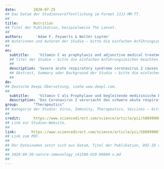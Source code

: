 ```yaml
---
date:        2020-07-25
## Das Datum der Studienveröffentlichung im Format JJJJ-MM-TT.
##
title:       Nutrition 
## Titel der Publikation, beispielweise The Lancet.
##
authors:      'Adam F. Feyaerts & Walter Luyten'
## Autorinnen und Autoren der Studie – bitte die einfachen Anführungszeichen beachten!
##
en:
  subtitle:    'Vitamin C as prophylaxis and adjunctive medical treatment for COVID-19?'
  ## Titel der Studie – bitte die einfachen Anführungszeichen beachten!
  ##
  description: 'Severe acute respiratory syndrome coronavirus 2 causes the potentially fatal coronavirus disease 2019 (COVID-19). Already during the outbreak of the severe acute respiratory syndrome coronavirus 1, the use of vitamin C was suggested. Many patients with severe COVID-19 have elevated levels of the mediators interleukin-6 and endothelin-1. These mediators may explain the age dependence of COVID-19 pneumonia, the preponderance of male and obese or hypertensive patients, as well as of persons of color and smokers. There is clear evidence that vitamin C in high doses can reduce these mediators. Vitamin C is cheap and safe. Hence, using a relatively low dose of vitamin C as prophylaxis, and in cases of severe COVID-19, an (intravenous) high-dose regimen may be beneficial. Ongoing clinical trials are expected to provide more definitive evidence.'
  ## Abstract, Summary oder Background der Studie – bitte die einfachen Anführungszeichen beachten!
  ##
de: 
## Deutsche DeepL-Übersetzung, siehe www.deepl.com.
##
  subtitle:    'Vitamin C als Prophylaxe und begleitende medizinische Behandlung für COVID-19?'
  description: 'Das Coronavirus 2 verursacht das schwere akute respiratorische Syndrom, die potenziell tödliche Coronavirus-Krankheit 2019 (COVID-19). Bereits während des Ausbruchs des Coronavirus 1 wurde der Einsatz von Vitamin C vorgeschlagen. Viele Patienten mit schwerer COVID-19-Erkrankung weisen erhöhte Werte der Mediatoren Interleukin-6 und Endothelin-1 auf. Diese Mediatoren können die Altersabhängigkeit der COVID-19-Pneumonie, das Überwiegen männlicher und fettleibiger oder hypertensiver Patienten sowie von Farbigen und Rauchern erklären. Es gibt eindeutige Hinweise darauf, dass Vitamin C in hohen Dosen diese Mediatoren reduzieren kann. Vitamin C ist billig und sicher. Daher kann eine relativ niedrige Dosis Vitamin C zur Prophylaxe und in Fällen von schwerem COVID-19 eine (intravenöse) hochdosierte Behandlung von Nutzen sein. Es wird erwartet, dass die laufenden klinischen Studien mehr endgültige Beweise liefern werden.'
group:       "Therapeutics"
## Kategorie der Studie: Virus, Immunity, Therapeutics, Vaccines – bitte die Anführungszeichen beachten!
##
credit:      https://www.sciencedirect.com/science/article/pii/S0899900720302318
## Link zur Studien-Website.
##
link:       https://www.sciencedirect.com/science/article/pii/S0899900720302318/pdfft?md5=1fe589188b990603fc1a2a40a448bcf3&pid=1-s2.0-S0899900720302318-main.pdf
## Link zum PDF.
##
## Der Dateinamen setzt sich aus Datum, Titel der Publikation, DOI-ID der Studie (nach dem letzten Slash) und der Dateiendung zusammen. Bitte den Unterstrich vor der DOI-ID beachten!
##
## 2020-09-30-nature-immunology_s41590-020-00808-x.md
##
---
```

<object data="{{ page.link }}" style='height:calc(100vh - 400px); width: 100%' type='application/pdf'></object>
